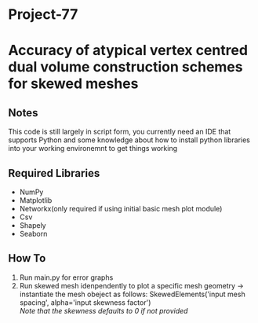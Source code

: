 # Project-77

<h1>Accuracy of atypical vertex centred dual volume construction schemes for skewed meshes</h1>


<h2>Notes</h2>
<p>This code is still largely in script form, you currently need an IDE that supports Python and 
some knowledge about how to install python libraries into your working environemnt to get 
things working</p>

<h2>Required Libraries</h2>
<ul>
	<li> NumPy </li>
	<li> Matplotlib </li>
	<li> Networkx(only required if using initial basic mesh plot module) </li>
	<li> Csv </li>
	<li> Shapely </li>
	<li> Seaborn </li>
</ul>

<h2>How To</h2>
<ol> 
	<li>Run main.py for error graphs</li>
  <li>Run skewed mesh idenpendently to plot a specific mesh geometry -> instantiate the mesh obeject as
	follows: SkewedElements('input mesh spacing', alpha='input skewness factor') <br><em>Note that the skewness defaults to 0 if not provided </em></li>
	
</ol>
